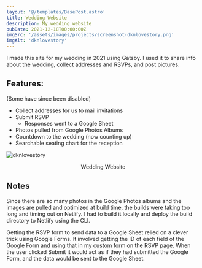 ```yaml
---
layout: '@/templates/BasePost.astro'
title: Wedding Website
description: My wedding website
pubDate: 2021-12-18T00:00:00Z
imgSrc: '/assets/images/projects/screenshot-dknlovestory.png'
imgAlt: 'dknlovestory'
---
```


I made this site for my wedding in 2021 using Gatsby. I used it to share info about the wedding, collect addresses and RSVPs, and post pictures.

## Features:
(Some have since been disabled)

- Collect addresses for us to mail invitations
- Submit RSVP
  - Responses went to a Google Sheet
- Photos pulled from Google Photos Albums
- Countdown to the wedding (now counting up)
- Searchable seating chart for the reception


![dknlovestory](/assets/images/projects/screenshot-dknlovestory.png 'Wedding Website')
<figcaption align="center">Wedding Website</figcaption>

## Notes
Since there are so many photos in the Google Photos albums and the images are pulled and optimized at build time, the builds were taking too long and timing out on Netlify. I had to build it locally and deploy the build directory to Netlify using the CLI. 

Getting the RSVP form to send data to a Google Sheet relied on a clever trick using Google Forms. It involved getting the ID of each field of the Google Form and using that in my custom form on the RSVP page. When the user clicked Submit it would act as if they had submitted the Google Form, and the data would be sent to the Google Sheet.